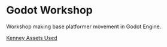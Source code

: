 # Godot Workshop

Workshop making base platformer movement in Godot Engine.

[Kenney Assets Used](https://www.kenney.nl/assets/platformer-pack-redux)

